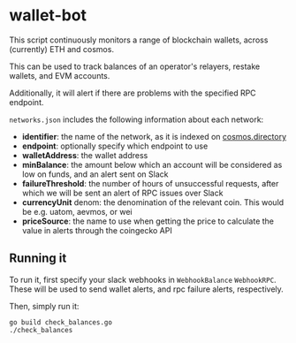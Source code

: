 # wallet-bot
This script continuously monitors a range of blockchain wallets, across (currently) ETH and cosmos.

This can be used to track balances of an operator's relayers, restake wallets, and EVM accounts.

Additionally, it will alert if there are problems with the specified RPC endpoint.

`networks.json` includes the following information about each network:

- **identifier**: the name of the network, as it is indexed on [cosmos.directory](https://cosmos.directory)
- **endpoint**: optionally specify which endpoint to use
- **walletAddress**: the wallet address
- **minBalance**: the amount below which an account will be considered as low on funds, and an alert sent on Slack
- **failureThreshold**: the number of hours of unsuccessful requests, after which we will be sent an alert of RPC issues over Slack  
- **currencyUnit** denom: the denomination of the relevant coin. This would be e.g. uatom, aevmos, or wei
- **priceSource**: the name to use when getting the price to calculate the value in alerts through the coingecko API

## Running it
To run it, first specify your slack webhooks in `WebhookBalance` `WebhookRPC`. These will be used to send wallet alerts, and rpc failure alerts, respectively.

Then, simply run it:
```
go build check_balances.go
./check_balances
```

